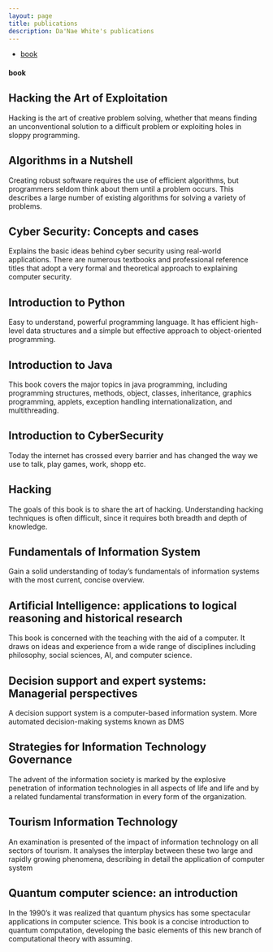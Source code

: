 ```yaml
---
layout: page
title: publications
description: Da'Nae White's publications
---
```


<div class="navbar">
    <div class="navbar-inner">
        <ul class="nav">
            <li><a href="#book">book</a></li>
        </ul>
    </div>
</div>


#### <a name="book"></a>book

## <a name="Hacking the Art of Exploitation"></a>Hacking the Art of Exploitation
Hacking is the art of creative problem solving, whether that means finding an unconventional solution to a difficult problem or exploiting holes in sloppy programming. 


## <a name="Algorithms in a Nutshell"></a>Algorithms in a Nutshell
Creating robust software requires the use of efficient algorithms, but programmers seldom think about them until a problem occurs. This describes a large number of existing algorithms for solving a variety of problems.
 
## <a name="Cyber Security: Concepts and cases"></a>Cyber Security: Concepts and cases
Explains the basic ideas behind cyber security using real-world applications. There are numerous textbooks and professional reference titles that adopt a very formal and theoretical approach to explaining computer security.
 
## <a name="Introduction to Python"></a>Introduction to Python
Easy to understand, powerful programming language. It has efficient high-level data structures and a simple but effective approach to object-oriented programming.

## <a name="Introduction to Java"></a>Introduction to Java
This book covers the major topics in java programming, including programming structures, methods, object, classes, inheritance, graphics programming, applets, exception handling internationalization, and multithreading.

## <a name="Introduction to CyberSecurity"></a>Introduction to CyberSecurity 
 Today the internet has crossed every barrier and has changed the way we use to talk, play games, work, shopp etc.

## <a name="Hacking"></a> Hacking
The goals of this book is to share the art of hacking. Understanding hacking techniques is often difficult, since it requires both breadth and depth of knowledge.

## <a name="Fundamentals of Information System"></a>Fundamentals of Information System
Gain a solid understanding of today’s fundamentals of information systems with the most current, concise overview.

## <a name=" Artificial Intelligence: applications to logical reasoning and historical research"></a> Artificial Intelligence: applications to logical reasoning and historical research
This book is concerned with the teaching with the aid of a computer. It draws on ideas and experience from a wide range of disciplines including philosophy, social sciences, AI, and computer science.

## <a name="Decision support and expert systems: Managerial perspectives"></a>Decision support and expert systems: Managerial perspectives
A decision support system is a computer-based information system. More automated decision-making systems known as DMS

## <a name="Strategies for Information Technology Governance"></a>Strategies for Information Technology Governance
The advent of the information society is marked by the explosive penetration of information technologies in all aspects of life and life and by a related fundamental transformation in every form of the organization.

## <a name="Tourism Information Technology"></a>Tourism Information Technology
 An examination is presented of the impact of information technology on all sectors of tourism. It analyses the interplay between these two large and rapidly growing phenomena, describing in detail the application of computer system
 
## <a name= "Quantum computer science: an introduction"></a>Quantum computer science: an introduction
In the 1990’s it was realized that quantum physics has some spectacular applications in computer science. This book is a concise introduction to quantum computation, developing the basic elements of this new branch of computational theory with assuming.

